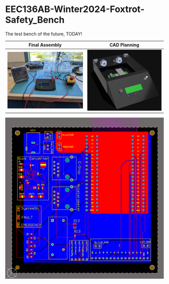 # EEC136AB-Winter2024-Foxtrot-Safety_Bench
The test bench of the future, TODAY!


Final Assembly            |  CAD Planning
:-------------------------:|:-------------------------:
<img src="done.jpg" width="350" />  |  <img src="proto.png" width="350" />



 <img src="pcb.png" width="700" />


